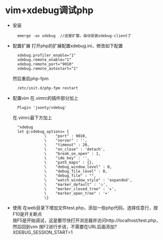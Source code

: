 # vim+xdebug调试php
* 安装
    
        emerge -av xdebug  //这是扩展，自动安装xdebug-client了

* 配置扩展
    打开php的扩展配置xdebug.ini，修改如下配置

        xdebug.profiler_enable="1"
        xdebug.remote_enable="1"
        xdebug.remote_port="9010"
        xdebug.remote_autostart="1"
    然后重启php-fpm

        /etc/init.d/php-fpm restart
* 配置vim
    在.vimrc的插件部分加上

        Plugin 'joonty/vdebug'
    在.vimrc最下方加上

        "xdebug
        let g:vdebug_options= {
                    \    "port" : 9010,
                    \    "server" : '',
                    \    "timeout" : 20,
                    \    "on_close" : 'detach',
                    \    "break_on_open" : 1,
                    \    "ide_key" : '',
                    \    "path_maps" : {},
                    \    "debug_window_level" : 0,
                    \    "debug_file_level" : 0,
                    \    "debug_file" : "",
                    \    "watch_window_style" : 'expanded',
                    \    "marker_default" : '⬦',
                    \    "marker_closed_tree" : '▸',
                    \    "marker_open_tree" : '▾'
                    \}
* 使用
    在web目录下增加文件test.php，添加一些php代码，选择任意行，按F10是开关断点  
    按F5是开始调试，这是要尽快打开浏览器并访问http://localhost/test.php，然后回到vim
    按F2进行步进，不需要在URL后面添加?XDEBUG_SESSION_START=1
